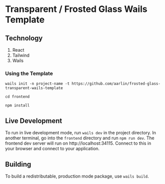 # Transparent / Frosted Glass Wails Template

## Technology

1. React
2. Tailwind
3. Wails

### Using the Template
```console
wails init -n project-name -t https://github.com/aarlin/frosted-glass-transparent-wails-template
```

```console
cd frontend
```

```console
npm install
```

## Live Development

To run in live development mode, run `wails dev` in the project directory. In another terminal, go into the `frontend`
directory and run `npm run dev`. The frontend dev server will run on http://localhost:34115. Connect to this in your
browser and connect to your application.

## Building

To build a redistributable, production mode package, use `wails build`.
